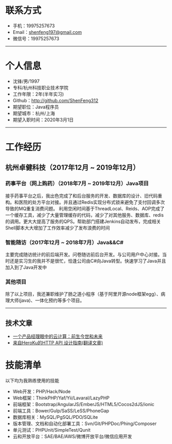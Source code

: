 # 联系方式
- 手机：19975257673
- Email：shenfeng197@gmail.com
- 微信号：19975257673

---

# 个人信息

 - 沈锋/男/1997
 - 专科/杭州科技职业技术学院 
 - 工作年限：2年(半年实习)
 - Github：http://github.com/ShenFeng312
 - 期望职位：Java程序员
 - 期望城市：杭州/上海
 - 期望入职时间：2020年3月1日

---

# 工作经历

## 杭州卓健科技（2017年12月 ~ 2019年12月）

### 药事平台（网上购药）（2018年7月 ~ 2019年12月）Java项目
接手药事平台之后，我出色完成了和后台服务的开发、数据库的设计、旧代码重构。和医院的处方平台对接。并且通过Redis实现分布式锁来避免了支付回调多次导致的MQ重复消费问题。
利用空闲时间基于ThreadLocal、Reids、AOP完成了一个缓存工具，减少了大量管理缓存的代码，减少了对其他服务、数据库、redis的调用。更大大提高了服务的QPS。帮助部门搭建Jenkins自动发布，完成相关Shell脚本大大增加了工作效率减少了发布浪费的时间
### 智能随访（2017年12月 ~ 2018年7月）Java&&C#
主要完成随访统计的前后端开发。问卷随访前后台开发。与公司用户中心对接。当时还是实习生的我并不是很忙，恰逢公司由C#向Java转型。快速学习了Java并且加入到了Java开发中
### 其他项目
除了以上项目，我还兼职维护了肠之道小程序（基于阿里开源node框架egg）、病理大师(java)、一体化预约等多个项目。

---

## 技术文章

- [一个产品经理眼中的云计算：前生今世和未来](http://get.jobdeer.com/706.get)
- [来自HeroKu的HTTP API 设计指南(翻译文章)](http://get.jobdeer.com/343.get) 


# 技能清单

以下均为我熟练使用的技能

- Web开发：PHP/Hack/Node
- Web框架：ThinkPHP/Yaf/Yii/Lavaral/LazyPHP
- 前端框架：Bootstrap/AngularJS/EmberJS/HTML5/Cocos2dJS/ionic
- 前端工具：Bower/Gulp/SaSS/LeSS/PhoneGap
- 数据库相关：MySQL/PgSQL/PDO/SQLite
- 版本管理、文档和自动化部署工具：Svn/Git/PHPDoc/Phing/Composer
- 单元测试：PHPUnit/SimpleTest/Qunit
- 云和开放平台：SAE/BAE/AWS/微博开放平台/微信应用开发
